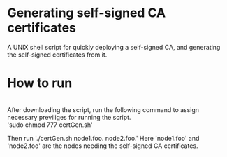 # Generating self-signed CA certificates
A UNIX shell script for quickly deploying a self-signed CA, and generating the self-signed certificates from it.

# How to run
<br>After downloading the script, run the following command to assign necessary previliges for running the script. </br>
'sudo chmod 777 certGen.sh'

Then run './certGen.sh node1.foo. node2.foo.'
Here 'node1.foo' and 'node2.foo' are the nodes needing the self-signed CA certificates.
